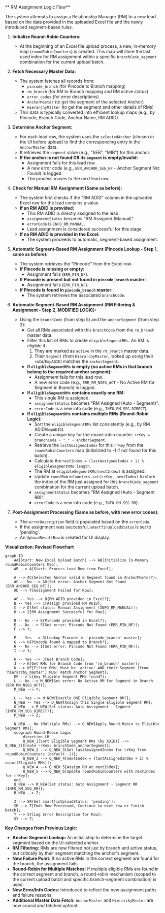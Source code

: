 ** RM Assignment Logic Flow**

The system attempts to assign a Relationship Manager (RM) to a new lead based on the data provided in the uploaded Excel file and the newly introduced segment-based rules.

1.  **Initialize Round-Robin Counters:**
    *   At the beginning of an Excel file upload process, a new, in-memory map (`roundRobinCounters`) is created. This map will store the last used index for RM assignment within a specific `branchCode_segment` combination for the current upload batch.

2.  **Fetch Necessary Master Data:**
    *   The system fetches all records from:
        *   `pincode_branch` (for Pincode to Branch mapping)
        *   `rm_branch` (for RM to Branch mapping and RM active status)
        *   `error_codes` (for error descriptions)
        *   `AnchorMaster` (to get the segment of the selected Anchor)
        *   `HierarchyMaster` (to get the segment and other details of RMs)
    *   This data is typically converted into efficient lookup maps (e.g., by Pincode, Branch Code, Anchor Name, RM ADID).

3.  **Determine Anchor Segment:**
    *   For each lead row, the system uses the `selectedAnchor` (chosen in the UI before upload) to find the corresponding entry in the `AnchorMaster` data.
    *   It retrieves the `segment` value (e.g., "SEB", "MIB") for this anchor.
    *   **If the anchor is not found OR its `segment` is empty/invalid:**
        *   Assignment fails for this lead row.
        *   A new error code (e.g., `ERR_ANCHOR_SEG_NF` - Anchor Segment Not Found) is logged.
        *   The process moves to the next lead row.

4.  **Check for Manual RM Assignment (Same as before):**
    *   The system first checks if the "RM ADID" column in the uploaded Excel row for the lead contains a value.
    *   **If an RM ADID is provided:**
        *   This RM ADID is directly assigned to the lead.
        *   `assignmentStatus` becomes "RM Assigned (Manual)".
        *   `errorCode` is `INFO_RM_MANUAL`.
        *   Lead assignment is considered successful for this stage.
    *   **If no RM ADID is provided in the Excel:**
        *   The system proceeds to automatic, segment-based assignment.

5.  **Automatic Segment-Based RM Assignment (Pincode Lookup - Step 1, same as before):**
    *   The system retrieves the "Pincode" from the Excel row.
    *   **If Pincode is missing or empty:**
        *   Assignment fails (`ERR_PIN_NF`).
    *   **If Pincode is present but not found in `pincode_branch` master:**
        *   Assignment fails (`ERR_PIN_NF`).
    *   **If Pincode is found in `pincode_branch` master:**
        *   The system retrieves the associated `branchCode`.

6.  **Automatic Segment-Based RM Assignment (RM Filtering & Assignment - Step 2, MODIFIED LOGIC):**
    *   Using the `branchCode` (from step 5) and the `anchorSegment` (from step 3):
        *   Get all RMs associated with this `branchCode` from the `rm_branch` master data.
        *   Filter this list of RMs to create `eligibleSegmentRMs`. An RM is eligible if:
            1.  They are marked as `active` in the `rm_branch` master data.
            2.  Their `Segment` (from `HierarchyMaster`, looked up using their `rmId`/`EmpADID`) matches the `anchorSegment`.
        *   **If `eligibleSegmentRMs` is empty (no active RMs in that branch belong to the required anchor segment):**
            *   Assignment fails for this lead row.
            *   A new error code (e.g., `ERR_RM_NSEG_ACT` - No Active RM for Segment in Branch) is logged.
        *   **If `eligibleSegmentRMs` contains exactly one RM:**
            *   This single RM is assigned.
            *   `assignmentStatus` becomes "RM Assigned (Auto - Segment)".
            *   `errorCode` is a new info code (e.g., `INFO_RM_SEG_DIRECT`).
        *   **If `eligibleSegmentRMs` contains multiple RMs (Round-Robin Logic):**
            *   Sort the `eligibleSegmentRMs` list consistently (e.g., by RM ADID/`EmpADID`).
            *   Create a unique key for the round-robin counter: `rrKey = branchCode + "_" + anchorSegment`.
            *   Retrieve the `lastAssignedIndex` for this `rrKey` from the `roundRobinCounters` map (initialized to -1 if not found for this batch).
            *   Calculate the `nextIndex = (lastAssignedIndex + 1) % eligibleSegmentRMs.length`.
            *   The RM at `eligibleSegmentRMs[nextIndex]` is assigned.
            *   Update `roundRobinCounters.set(rrKey, nextIndex)` to store the index of the RM just assigned for this `branchCode_segment` combination for the current upload batch.
            *   `assignmentStatus` becomes "RM Assigned (Auto - Segment RR)".
            *   `errorCode` is a new info code (e.g., `INFO_RM_SEG_RR`).

7.  **Post-Assignment Processing (Same as before, with new error codes):**
    *   The `errorDescription` field is populated based on the `errorCode`.
    *   If the assignment was successful, `smartfinUploadStatus` is set to 'pending'.
    *   An `UploadResultRow` is created for UI display.

**Visualization: Revised Flowchart**

```mermaid
graph TD
    AA[Start: New Excel Upload Batch] --> AB[Initialize In-Memory roundRobinCounters Map];
    AB --> A[Start: Process Lead Row from Excel];

    A --> AC{Selected Anchor valid & Segment found in AnchorMaster?};
    AC -- No --> AD[Set error: Anchor Segment Not Found (ERR_ANCHOR_SEG_NF)];
    AD --> Y[Assignment Failed for Row];

    AC -- Yes --> B{RM ADID provided in Excel?};
    B -- Yes --> C[Assign provided RM ADID];
    C --> D[Set status: Manual Assignment (INFO_RM_MANUAL)];
    D --> Z[RM Assignment Successful for Row];

    B -- No --> E{Pincode provided in Excel?};
    E -- No --> F[Set error: Pincode Not Found (ERR_PIN_NF)];
    F --> Y;

    E -- Yes --> G[Lookup Pincode in 'pincode_branch' master];
    G --> H{Pincode found & mapped to Branch?};
    H -- No --> I[Set error: Pincode Not Found (ERR_PIN_NF)];
    I --> Y;

    H -- Yes --> J[Get Branch Code];
    J --> K[Get RMs for Branch Code from 'rm_branch' master];
    K --> KF[Filter RMs: Must be 'active' AND their Segment (from 'hierarchy_master') MUST match Anchor Segment];
    KF --> L{Any Eligible Segment RMs found?};
    L -- No --> M_NEW[Set error: No Active RM for Segment in Branch (ERR_RM_NSEG_ACT)];
    M_NEW --> Y;

    L -- Yes --> N_NEW{Exactly ONE Eligible Segment RM?};
    N_NEW -- Yes --> O_NEW[Assign this Single Eligible Segment RM];
    O_NEW --> P_NEW[Set status: Auto Assignment - Segment (INFO_RM_SEG_DIRECT)];
    P_NEW --> Z;

    N_NEW -- No (Multiple RMs) --> Q_NEW[Apply Round-Robin to Eligible Segment RMs];
    subgraph Round-Robin Logic
        direction LR
        Q_NEW_1[Sort Eligible Segment RMs (by ADID)] --> Q_NEW_2[Create rrKey: branchCode_anchorSegment];
        Q_NEW_2 --> Q_NEW_3[Get lastAssignedIndex for rrKey from roundRobinCounters (default -1)];
        Q_NEW_3 --> Q_NEW_4[nextIndex = (lastAssignedIndex + 1) % count(Eligible RMs)];
        Q_NEW_4 --> Q_NEW_5[Assign RM at nextIndex];
        Q_NEW_5 --> Q_NEW_6[Update roundRobinCounters with nextIndex for rrKey];
    end
    Q_NEW --> R_NEW[Set status: Auto Assignment - Segment RR (INFO_RM_SEG_RR)];
    R_NEW --> Z;

    Z --> SR[Set smartfinUploadStatus: 'pending'];
    SR --> T[End: Row Processed, Continue to next row or finish batch];
    Y --> SY[Log Error Description for Row];
    SY --> T;

```

**Key Changes from Previous Logic:**

*   **Anchor Segment Lookup:** An initial step to determine the target segment based on the UI-selected anchor.
*   **RM Filtering:** RMs are now filtered not just by branch and active status, but critically by their segment matching the anchor's segment.
*   **New Failure Point:** If no active RMs in the correct segment are found for the branch, the assignment fails.
*   **Round-Robin for Multiple Matches:** If multiple eligible RMs are found in the correct segment and branch, a round-robin mechanism (scoped to the current upload batch and specific branch-segment combination) is used.
*   **New Error/Info Codes:** Introduced to reflect the new assignment paths and failure reasons.
*   **Additional Master Data Fetch:** `AnchorMaster` and `HierarchyMaster` are now crucial and fetched upfront.
